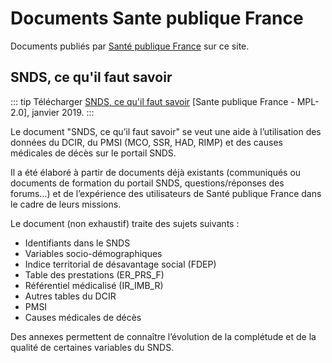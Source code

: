 # Documents Sante publique France
<!-- SPDX-License-Identifier: MPL-2.0 -->

Documents publiés par [Santé publique France](../glossaire/SpF.md) sur ce site.

## SNDS, ce qu'il faut savoir

::: tip
Télécharger [SNDS, ce qu'il faut savoir](../files/Sante_publique_France/2019_01_SpF_SNDS-ce-quil-faut-savoir-MPL-2.0.docx) [Sante publique France - MPL-2.0], janvier 2019.
:::

Le document "SNDS, ce qu’il faut savoir" se veut une aide à l’utilisation des données du DCIR, du PMSI (MCO, SSR, HAD, RIMP) et des causes médicales de décès sur le portail SNDS. 

Il a été élaboré à partir de documents déjà existants (communiqués ou documents de formation du portail SNDS, questions/réponses des forums…) et de l’expérience des utilisateurs de Santé publique France dans le cadre de leurs missions. 


Le document (non exhaustif) traite des sujets suivants : 
- Identifiants dans le SNDS
- Variables socio-démographiques 
- Indice territorial de désavantage social (FDEP)
- Table des prestations (ER_PRS_F)
- Référentiel médicalisé (IR_IMB_R)
- Autres tables du DCIR
- PMSI 
- Causes médicales de décès 

Des annexes permettent de connaître l’évolution de la complétude et de la qualité de certaines variables du SNDS.
